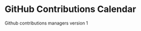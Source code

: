 GitHub Contributions Calendar
================================

Github contributions managers version 1
